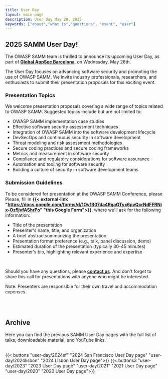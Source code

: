 ```yaml
---
title: User Day
layout: main-page
description: User Day May 28, 2025
keywords: ["about","what is","questions", "event", "user"]
---
```


## 2025 SAMM User Day!

The OWASP SAMM team is thrilled to announce its upcoming User Day, as part of <b>[Global AppSec Barcelona](https://owasp.glueup.com/event/owasp-global-appsec-eu-2025-123983/)</b>, on Wednesday, May 28th.

The User Day focuses on advancing software security and promoting the use of OWASP SAMM. We invite industry professionals, researchers, and enthusiasts to submit their presentation proposals for this exciting event.

### Presentation Topics

We welcome presentation proposals covering a wide range of topics related to OWASP SAMM. Suggested topics include but are not limited to:
* OWASP SAMM implementation case studies
* Effective software security assessment techniques
* Integration of OWASP SAMM into the software development lifecycle
* DevSecOps and continuous security in software development
* Threat modeling and risk assessment methodologies
* Secure coding practices and secure coding frameworks
* Metrics and measurement in software security
* Compliance and regulatory considerations for software assurance
* Automation and tooling for software security
* Building a culture of security in software development teams


### Submission Guidelines

To be considered for presentation at the OWASP SAMM Conference, please Please, fill in <b>{{< external-link "https://docs.google.com/forms/d/1Ov1B07da4RgaOTyx6pvQcrNdFFRNix-Oz5jvfAShrPo" "this Google Form">}}</b>, where we'll ask for the following information:
* Title of the presentation
* Presenter's name, title, and organization
* A brief abstractsummarizing the presentation
* Presentation format preference (e.g., talk, panel discussion, demo)
* Estimated duration of the presentation (typically 30-45 minutes)
* Presenter's bio, highlighting relevant experience and expertise

<br/>

Should you have any questions, please <b>[contact us](mailto:info@owaspsamm.org)</b>. And don't forget to share this call for presentations with anyone who might be interested.

Note: Presenters are responsible for their own travel and accommodation expenses.

<br/><br/>

## Archive

Here you can find the previous SAMM User Day pages with the full list of talks, downloadable material, and YouTube links.
<br/><br/>

{{< buttons "user-day/2024sf" "2024 San Francisco User Day page" "user-day/2024lisbon" "2024 Lisbon User Day page">}}
{{< buttons3 "user-day/2023" "2023 User Day page" "user-day/2021" "2021 User Day page" "user-day/2020" "2020 User Day page">}}
